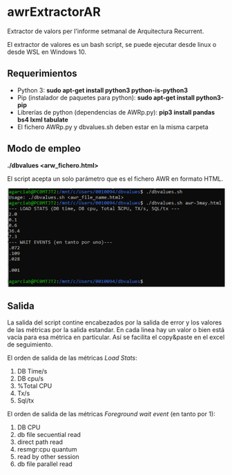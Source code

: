 # awrExtractorAR
Extractor de valors per l'informe setmanal de Arquitectura Recurrent.

El extractor de valores es un bash script, se puede ejecutar desde linux o desde WSL en Windows 10.

## Requerimientos

- Python 3: **sudo apt-get install python3 python-is-python3**
- Pip (instalador de paquetes para python): **sudo apt-get install python3-pip**
- Librerías de python (dependencias de AWRp.py): **pip3 install pandas bs4 lxml tabulate**
- El fichero AWRp.py y dbvalues.sh deben estar en la misma carpeta

## Modo de empleo

**./dbvalues <arw_fichero.html>**

El script acepta un solo parámetro que es el fichero AWR en formato HTML.

![alt text](https://github.com/agarciab/awrExtractorAR/blob/main/modo%20de%20empleo.PNG?raw=true)

## Salida

La salida del script contine encabezados por la salida de error y los valores de las métricas por la salida estandar.
En cada linea hay un valor o bien está vacía para esa métrica en particular. Así se facilita el copy&paste en el excel de seguimiento.

El orden de salida de las métricas *Load Stats*:

1. DB Time/s
2. DB cpu/s
3. %Total CPU
4. Tx/s
5. Sql/tx

El orden de salida de las métricas *Foreground wait event* (en tanto por 1):

1. DB CPU
2. db file secuential read
3. direct path read
4. resmgr:cpu quantum
5. read by other session
6. db file parallel read
